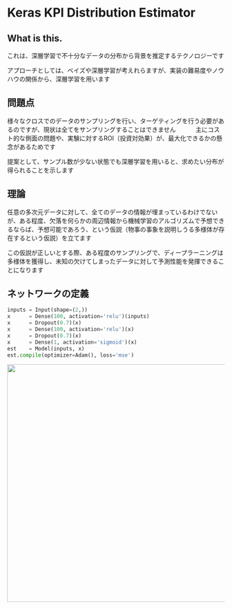 # Keras KPI Distribution Estimator

## What is this.
これは、深層学習で不十分なデータの分布から背景を推定するテクノロジーです  

アプローチとしては、ベイズや深層学習が考えれらますが、実装の難易度やノウハウの関係から、深層学習を用います  

## 問題点
様々なクロスでのデータのサンプリングを行い、ターゲティングを行う必要があるのですが、現状は全てをサンプリングすることはできません　　　
主にコスト的な側面の問題や、実験に対するROI（投資対効果）が、最大化できるかの懸念があるためです　　

提案として、サンプル数が少ない状態でも深層学習を用いると、求めたい分布が得られることを示します  

## 理論
任意の多次元データに対して、全てのデータの情報が埋まっているわけでないが、ある程度、欠落を何らかの周辺情報から機械学習のアルゴリズムで予想できるならば、予想可能であろう、という仮説（物事の事象を説明しうる多様体が存在するという仮説）を立てます  

この仮説が正しいとする際、ある程度のサンプリングで、ディープラーニングは多様体を獲得し、未知の欠けてしまったデータに対して予測性能を発揮できることになります　　

## ネットワークの定義 
```python
inputs = Input(shape=(2,))
x      = Dense(100, activation='relu')(inputs)
x      = Dropout(0.7)(x)
x      = Dense(100, activation='relu')(x)
x      = Dropout(0.7)(x)
x      = Dense(1, activation='sigmoid')(x)
est    = Model(inputs, x)
est.compile(optimizer=Adam(), loss='mse')  
```
<p align="center">
  <img width="550px" src="https://user-images.githubusercontent.com/4949982/29544869-021e17b4-8726-11e7-8c80-c46e1d8700ff.png">
</p>
